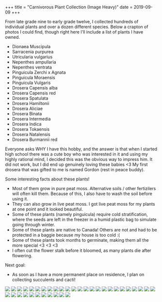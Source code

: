 +++
title = "Carnivorous Plant Collection (Image Heavy)"
date = 2019-09-09
+++

From late grade nine to early grade twelve, I collected hundreds of individual plants and over a dozen different species. Below a crapton of photos I could find, though right here I'll include a list of plants I have owned.

- Dionaea Muscipula
- Sarracenia purpurea
- Utricularia vulgarius
- Nepenthes ampullaria
- Nepenthes ventrata
- Pinguicula Zerchi x Agnata
- Pinguicula Moraensis
- Pinguicula Vulgaris
- Drosera Capensis alba
- Drosera Capensis red
- Drosera Spatulata
- Drosera Hamiltonii
- Drosera Aliciae
- Drosera Binata
- Drosera Intermedia
- Drosera Indica
- Drosera Tokaensis
- Drosera Natalensis
- Drosera Burmannii red

Everyone asks WHY I have this hobby, and the answer is that when I started high school there was a cute boy who was interested in it and using my highly rational mind, I decided this was the obvious way to impress him. It did not work, but I did end up genuinely loving these babies <3 My first drosera that was gifted to me is named Gordon (rest in peace buddy).

Some interesting facts about these plants!
 - Most of them grow in pure peat moss. Alternative soils / other fertizilers will often kill them. Because of this, I also have to wash the soil before using it.
  - They can also grow in live peat moss. I got live peat moss for my plants at one point and it looked beautiful.
 - Some of these plants (namely pinguicula) require cold stratification, where the seeds are left in the freezer in a humid plastic bag to simulate going through winter.
 - Some of these plants are native to Canada! Others are not and had to be protected in a baggie because my house is too cold :(
 - Some of these plants took months to germinate, making them all the more special <3 <3 <3
 - I often cut the flower stalk before it bloomed, as many plants die after flowering.

Next goal:
 - As soon as I have a more permanent place on residence, I plan on collecting succulents and cacti!

![](../img/carnivorousplants/1.jpg)
![](../img/carnivorousplants/2.jpg)
![](../img/carnivorousplants/3.jpg)
![](../img/carnivorousplants/4.jpg)
![](../img/carnivorousplants/5.jpg)
![](../img/carnivorousplants/6.jpg)
![](../img/carnivorousplants/7.jpg)
![](../img/carnivorousplants/8.jpg)
![](../img/carnivorousplants/9.jpg)
![](../img/carnivorousplants/10.jpg)
![](../img/carnivorousplants/11.jpg)
![](../img/carnivorousplants/12.jpg)
![](../img/carnivorousplants/13.jpg)
![](../img/carnivorousplants/14.jpg)
![](../img/carnivorousplants/15.jpg)
![](../img/carnivorousplants/16.jpg)
![](../img/carnivorousplants/17.jpg)
![](../img/carnivorousplants/18.jpg)
![](../img/carnivorousplants/19.jpg)
![](../img/carnivorousplants/20.jpg)
![](../img/carnivorousplants/21.jpg)
![](../img/carnivorousplants/22.jpg)
![](../img/carnivorousplants/23.jpg)
![](../img/carnivorousplants/24.jpg)
![](../img/carnivorousplants/25.jpg)
![](../img/carnivorousplants/26.jpg)
![](../img/carnivorousplants/27.jpg)
![](../img/carnivorousplants/28.jpg)
![](../img/carnivorousplants/29.jpg)
![](../img/carnivorousplants/30.jpg)
![](../img/carnivorousplants/31.jpg)
![](../img/carnivorousplants/32.jpg)
![](../img/carnivorousplants/33.jpg)
![](../img/carnivorousplants/34.jpg)
![](../img/carnivorousplants/35.jpg)
![](../img/carnivorousplants/36.jpg)
